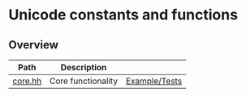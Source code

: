 # Unicode constants and functions

## Overview

| Path               | Description        |                               |
| ------------------ | ------------------ | ----------------------------- |
| [core.hh](core.hh) | Core functionality | [Example/Tests](core.test.cc) |
